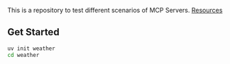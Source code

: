 This is a repository to test different scenarios of MCP Servers. [Resources](https://modelcontextprotocol.io/quickstart/server)

## Get Started

```bash
uv init weather
cd weather
```

